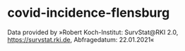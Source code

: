 # covid-incidence-flensburg

Data provided by »Robert Koch-Institut: SurvStat@RKI 2.0, https://survstat.rki.de, Abfragedatum: 22.01.2021« 
